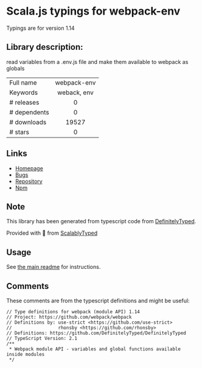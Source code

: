 
# Scala.js typings for webpack-env

Typings are for version 1.14

## Library description:
read variables from a .env.js file and make them available to webpack as globals

|                    |                 |
| ------------------ | :-------------: |
| Full name          | webpack-env |
| Keywords           | weback, env |
| # releases         | 0 |
| # dependents       | 0 |
| # downloads        | 19527 |
| # stars            | 0 |

## Links
- [Homepage](https://github.com/toastynerd/webpack_env#readme)
- [Bugs](https://github.com/toastynerd/webpack_env/issues)
- [Repository](https://github.com/toastynerd/webpack_env)
- [Npm](https://www.npmjs.com/package/webpack-env)
    


## Note
This library has been generated from typescript code from [DefinitelyTyped](https://definitelytyped.org).

Provided with :purple_heart: from [ScalablyTyped](https://github.com/oyvindberg/ScalablyTyped)

## Usage
See [the main readme](../../readme.md) for instructions.

## Comments

These comments are from the typescript definitions and might be useful:
```
// Type definitions for webpack (module API) 1.14
// Project: https://github.com/webpack/webpack
// Definitions by: use-strict <https://github.com/use-strict>
//                 rhonsby <https://github.com/rhonsby>
// Definitions: https://github.com/DefinitelyTyped/DefinitelyTyped
// TypeScript Version: 2.1
/**
 * Webpack module API - variables and global functions available inside modules
 */


```

